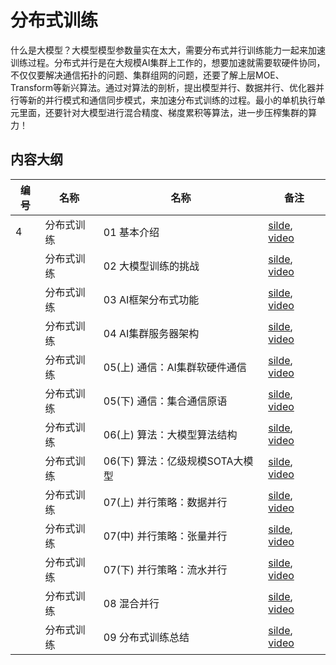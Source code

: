 # 分布式训练

什么是大模型？大模型模型参数量实在太大，需要分布式并行训练能力一起来加速训练过程。分布式并行是在大规模AI集群上工作的，想要加速就需要软硬件协同，不仅仅要解决通信拓扑的问题、集群组网的问题，还要了解上层MOE、Transform等新兴算法。通过对算法的剖析，提出模型并行、数据并行、优化器并行等新的并行模式和通信同步模式，来加速分布式训练的过程。最小的单机执行单元里面，还要针对大模型进行混合精度、梯度累积等算法，进一步压榨集群的算力！

## 内容大纲

| 编号  | 名称    | 名称                   | 备注                                                                                                                  |
| --- | ----- | -------------------- | ------------------------------------------------------------------------------------------------------------------- |
| 4   | 分布式训练 | 01 基本介绍              | [silde](./Frontend/Distribution/01.introduction.pptx), [video](https://www.bilibili.com/video/BV1ge411L7mi/)        |
|     | 分布式训练 | 02 大模型训练的挑战          | [silde](./Frontend/Distribution/02.challenge.pptx), [video](https://www.bilibili.com/video/BV1n8411s7f3/)           |
|     | 分布式训练 | 03 AI框架分布式功能         | [silde](./Frontend/Distribution/03.system.pptx), [video](https://www.bilibili.com/video/BV1Y14y1576A/)              |
|     | 分布式训练 | 04 AI集群服务器架构         | [silde](./Frontend/Distribution/04.architecture.pptx), [video](https://www.bilibili.com/video/BV1fg41187rc/)        |
|     | 分布式训练 | 05(上) 通信：AI集群软硬件通信   | [silde](./Frontend/Distribution/05.1.communication.pptx), [video](https://www.bilibili.com/video/BV14P4y1S7u4/)     |
|     | 分布式训练 | 05(下) 通信：集合通信原语      | [silde](./Frontend/Distribution/05.2.primitive.pptx), [video](https://www.bilibili.com/video/BV1te4y1e7vz/)         |
|     | 分布式训练 | 06(上) 算法：大模型算法结构     | [silde](./Frontend/Distribution/06.algorithm_arch.pptx), [video](https://www.bilibili.com/video/BV1Mt4y1M7SE/)      |
|     | 分布式训练 | 06(下) 算法：亿级规模SOTA大模型 | [silde](./Frontend/Distribution/06.algorithm_arch.pptx), [video](https://www.bilibili.com/video/BV1em4y1F7ay/)      |
|     | 分布式训练 | 07(上) 并行策略：数据并行      | [silde](./Frontend/Distribution/07.1.data_parallel.pptx), [video](https://www.bilibili.com/video/BV1JK411S7gL/)     |
|     | 分布式训练 | 07(中) 并行策略：张量并行      | [silde](./Frontend/Distribution/07.2.model_parallel.pptx), [video](https://www.bilibili.com/video/BV1vt4y1K7wT/)    |
|     | 分布式训练 | 07(下) 并行策略：流水并行      | [silde](./Frontend/Distribution/07.3.pipeline_parallel.pptx), [video](https://www.bilibili.com/video/BV1WD4y1t7Ba/) |
|     | 分布式训练 | 08 混合并行              | [silde](./Frontend/Distribution/08.hybrid_parallel.pptx), [video](https://www.bilibili.com/video/BV1gD4y1t7Ut/)     |
|     | 分布式训练 | 09 分布式训练总结           | [silde](./Frontend/Distribution/10.summary.pptx), [video](https://www.bilibili.com/video/BV1av4y1S7DQ/)             |
